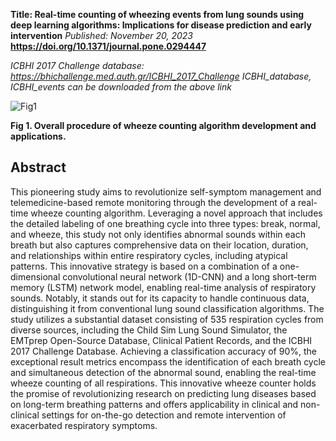 **Title:
Real-time counting of wheezing events from lung sounds using deep learning algorithms: Implications for disease prediction and early intervention**
*Published: November 20, 2023*
**https://doi.org/10.1371/journal.pone.0294447**

*ICBHI 2017 Challenge database: https://bhichallenge.med.auth.gr/ICBHI_2017_Challenge*
*ICBHI_database, ICBHI_events can be downloaded from the above link*

![Fig1](https://github.com/sunghoon-most/Wheeze_Counter/assets/76245832/475d93d4-d3f3-45a4-8f3f-89f98eb78205)

**Fig 1. Overall procedure of wheeze counting algorithm development and applications.**

## Abstract 

  This pioneering study aims to revolutionize self-symptom management and telemedicine-based remote monitoring through the development of a real-time wheeze counting algorithm. Leveraging a novel approach that includes the detailed labeling of one breathing cycle into three types: break, normal, and wheeze, this study not only identifies abnormal sounds within each breath but also captures comprehensive data on their location, duration, and relationships within entire respiratory cycles, including atypical patterns. This innovative strategy is based on a combination of a one-dimensional convolutional neural network (1D-CNN) and a long short-term memory (LSTM) network model, enabling real-time analysis of respiratory sounds. Notably, it stands out for its capacity to handle continuous data, distinguishing it from conventional lung sound classification algorithms. The study utilizes a substantial dataset consisting of 535 respiration cycles from diverse sources, including the Child Sim Lung Sound Simulator, the EMTprep Open-Source Database, Clinical Patient Records, and the ICBHI 2017 Challenge Database. Achieving a classification accuracy of 90%, the exceptional result metrics encompass the identification of each breath cycle and simultaneous detection of the abnormal sound, enabling the real-time wheeze counting of all respirations. This innovative wheeze counter holds the promise of revolutionizing research on predicting lung diseases based on long-term breathing patterns and offers applicability in clinical and non-clinical settings for on-the-go detection and remote intervention of exacerbated respiratory symptoms.
